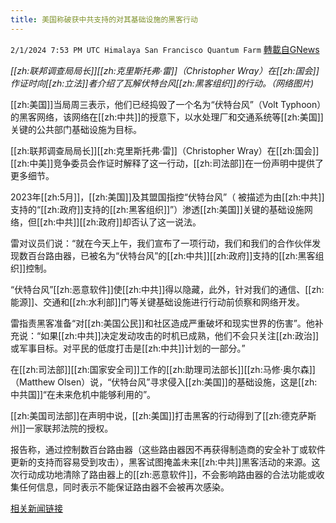 ```yaml
---
title: 美国称破获中共支持的对其基础设施的黑客行动
---
```

`2/1/2024 7:53 PM UTC Himalaya San Francisco Quantum Farm` [轉載自GNews](https://gnews.org/articles/2274381)

*[[zh:联邦调查局局长]][[zh:克里斯托弗·雷]]（Christopher Wray）在[[zh:国会]]作证时向[[zh:立法]]者介绍了瓦解伏特台风[[zh:黑客组织]]的行动。（网络图片)*

[[zh:美国]]当局周三表示，他们已经捣毁了一个名为“伏特台风”（Volt Typhoon）的黑客网络，该网络在[[zh:中共]]的授意下，以水处理厂和交通系统等[[zh:美国]]关键的公共部门基础设施为目标。

[[zh:联邦调查局局长]][[zh:克里斯托弗·雷]]（Christopher Wray）在[[zh:国会]][[zh:中美]]竞争委员会作证时解释了这一行动，[[zh:司法部]]在一份声明中提供了更多细节。

2023年[[zh:5月]]，[[zh:美国]]及其盟国指控“伏特台风”（ 被描述为由[[zh:中共]]支持的“[[zh:政府]]支持的[[zh:黑客组织]]”）渗透[[zh:美国]]关键的基础设施网络，但[[zh:中共]][[zh:政府]]却否认了这一说法。

雷对议员们说：“就在今天上午，我们宣布了一项行动，我们和我们的合作伙伴发现数百台路由器，已被名为“伏特台风”的[[zh:中共]][[zh:政府]]支持的[[zh:黑客组织]]控制。

“伏特台风”[[zh:恶意软件]]使[[zh:中共]]得以隐藏，此外，针对我们的通信、[[zh:能源]]、交通和[[zh:水利部]]门等关键基础设施进行行动前侦察和网络开发。

雷指责黑客准备“对[[zh:美国公民]]和社区造成严重破坏和现实世界的伤害”。他补充说：“如果[[zh:中共]]决定发动攻击的时机已成熟，他们不会只关注[[zh:政治]]或军事目标。对平民的低度打击是[[zh:中共]]计划的一部分。”

在[[zh:司法部]][[zh:国家安全司]]工作的[[zh:助理司法部长]][[zh:马修·奥尔森]]（Matthew Olsen）说，“伏特台风”寻求侵入[[zh:美国]]的基础设施，这是[[zh:中共国]]“在未来危机中能够利用的”。

[[zh:美国司法部]]在声明中说，[[zh:美国]]打击黑客的行动得到了[[zh:德克萨斯州]]一家联邦法院的授权。

报告称，通过控制数百台路由器（这些路由器因不再获得制造商的安全补丁或软件更新的支持而容易受到攻击），黑客试图掩盖未来[[zh:中共]]黑客活动的来源。这次行动成功地清除了路由器上的[[zh:恶意软件]]，不会影响路由器的合法功能或收集任何信息，同时表示不能保证路由器不会被再次感染。

[相关新闻链接](https://www.barrons.com/news/us-says-it-broke-up-china-backed-infrastructure-hacking-op-54c98cc9)
